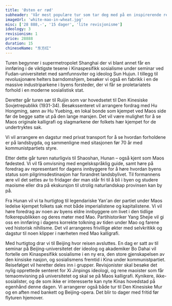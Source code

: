 ```yaml
---
title: 'Østen er rød'
subheader: 'Vår mest populære tur som tar deg med på en inspirerende reise til de viktigste stedene i Folkerepublikkens historie.'
imageUrl: 'white-mao-in-wheat.jpg'
misc: ['28 888,-', '15 dager', 'lite revisjonisme']
ideology: 3
revisionism: 1
price: 28888
duration: 15 
chineseName: "东方红"
---
```


Turen begynner i supermetropolet Shanghai der vi blant annet får en innføring i de viktigste tesene i Kinaspesifikk sosialisme under seminar ved Fudan-universitetet med samfunnsviter og ideolog Sun Hujun. I tillegg til revolusjonære helters barndomshjem, besøker vi også en fabrikk i en de massive industriparkene i byens forsteder, der vi får se proletariatets forhold i en moderne sosialistisk stat.

Deretter går turen sør til Ruijin som var hovedsetet til Den Kinesiske Sovjetrepublikk (1931-34). Besøkssenteret vil arrangere fordrag med Hu Hongming, sønn av Hu Yuebing, en lokal bonde som kjempet ved Maos side før de begge satte ut på den lange marsjen. Det vil være mulighet for å se Maos originale kalligrafi og slagmarkene der folkets hær kjempet for de undertryktes sak.

Vi vil arrangere en dagstur med privat transport for å se hvordan forholdene er på landsbygda, og sammenligne med sitasjonen før 70 år med kommunistpartiets styre.

Etter dette går turen naturligvis til Shaoshan, Hunan – også kjent som Maos fødested. Vi vil få omvisning med engelskspråklig guide, samt høre på foredrag av representant for dagens innbyggere for å høre hvordan byens status som pilgrimsdestinasjon har forandret landsbylivet. Til formannens ære vil det settes av to fridager der man står fri til å bli i byen og studere maoisme eller dra på ekskursjon til utrolig naturlandskap provinsen kan by på.

Fra Hunan vil vi ta hurtigtog til legendariske Yan'an der partiet under Maos ledelse kjempet folkets sak mot både imperialistene og kapitalistene. Vi vil høre foredrag av noen av byens eldre innbyggere om livet i den tidlige folkerepublikken og deres møter med Mao. Partihistoriker Yang Shejie vil gi oss en innføring i dagens korrekte tolkning av tiden under Mao og farene ved historisk nihilisme. Det vil arrangeres frivillige økter med selvkritikk og dagstur til noen klipper i nærheten med Mao kalligrafi.

Med hurtigtog drar vi til Beijing hvor reisen avsluttes. En dag er satt av til seminar på Beijing-universitetet der ideolog og akademiker Bo Dahai vil fortelle om Kinaspesifikk sosialisme i en ny era, den store gjenskapelsen av den kinsiske nasjon, og sosialismens fremtid i Kina under kommunistpartiet. Reisefølget vil heretter deles inn i grupper. Revisjonister skal besøke det nylig opprettede senteret for Xi Jinpings ideologi, og rene maoister som får temaomvisning på universitetet og skal se på Maos kalligrafi. Kynikere, ikke-sosialister, og de som ikke er interesserte kan nyte Kinas hovedstad på egenhånd denne dagen. Vi arrangerer også både tur til Den Kinesiske Mur og en aften med bankett og Beijing-opera. Det blir to dager med fritid før flyturen hjemover.
